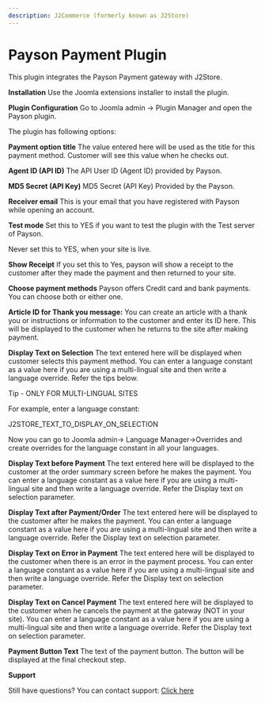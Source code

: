 ```yaml
---
description: J2Commerce (formerly known as J2Store)
---
```


# Payson Payment Plugin

This plugin integrates the Payson Payment gateway with J2Store.

**Installation** Use the Joomla extensions installer to install the plugin.

**Plugin Configuration** Go to Joomla admin → Plugin Manager and open the Payson plugin.

The plugin has following options:

**Payment option title** The value entered here will be used as the title for this payment method. Customer will see this value when he checks out.

**Agent ID (API ID)** The API User ID (Agent ID) provided by Payson.

**MD5 Secret (API Key)** MD5 Secret (API Key) Provided by the Payson.

**Receiver email** This is your email that you have registered with Payson while opening an account.

**Test mode** Set this to YES if you want to test the plugin with the Test server of Payson.

Never set this to YES, when your site is live.

**Show Receipt** If you set this to Yes, payson will show a receipt to the customer after they made the payment and then returned to your site.

**Choose payment methods** Payson offers Credit card and bank payments. You can choose both or either one.

**Article ID for Thank you message:** You can create an article with a thank you or instructions or information to the customer and enter its ID here. This will be displayed to the customer when he returns to the site after making payment.

**Display Text on Selection** The text entered here will be displayed when customer selects this payment method. You can enter a language constant as a value here if you are using a multi-lingual site and then write a language override. Refer the tips below.

Tip - ONLY FOR MULTI-LINGUAL SITES

For example, enter a language constant:

J2STORE\_TEXT\_TO\_DISPLAY\_ON\_SELECTION

Now you can go to Joomla admin-> Language Manager->Overrides and create overrides for the language constant in all your languages.

**Display Text before Payment** The text entered here will be displayed to the customer at the order summary screen before he makes the payment. You can enter a language constant as a value here if you are using a multi-lingual site and then write a language override. Refer the Display text on selection parameter.

**Display Text after Payment/Order** The text entered here will be displayed to the customer after he makes the payment. You can enter a language constant as a value here if you are using a multi-lingual site and then write a language override. Refer the Display text on selection parameter.

**Display Text on Error in Payment** The text entered here will be displayed to the customer when there is an error in the payment process. You can enter a language constant as a value here if you are using a multi-lingual site and then write a language override. Refer the Display text on selection parameter.

**Display Text on Cancel Payment** The text entered here will be displayed to the customer when he cancels the payment at the gateway (NOT in your site). You can enter a language constant as a value here if you are using a multi-lingual site and then write a language override. Refer the Display text on selection parameter.

**Payment Button Text** The text of the payment button. The button will be displayed at the final checkout step.

**Support**

Still have questions? You can contact support: [Click here](https://www.j2commerce.com/support)
